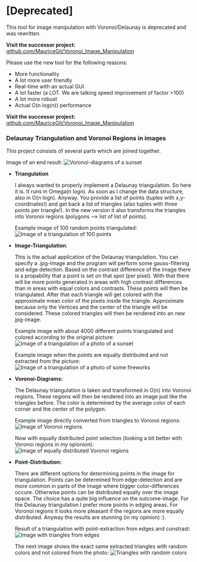# [Deprecated]

This tool for image manipulation with Voronoi/Delaunay is deprecated and was rewritten.

__Visit the successor project:__ [github.com/MauriceGit/Voronoi_Image_Manipulation](https://github.com/MauriceGit/Voronoi_Image_Manipulation)

Please use the new tool for the following reasons:
* More functionality
* A lot more user friendly
* Real-time with an actual GUI
* A lot faster (a LOT. We are talking speed improvement of factor >100)
* A lot more robust
* Actual O(n log(n)) performance

__Visit the successor project:__ [github.com/MauriceGit/Voronoi_Image_Manipulation](https://github.com/MauriceGit/Voronoi_Image_Manipulation)

### Delaunay Triangulation and Voronoi Regions in images
This project consists of several parts which are joined together.

Image of an end result:
![Voronoi-diagrams of a sunset](https://github.com/MauriceGit/Delaunay_Triangulation/blob/master/Screenshots/LowRes/voronoi_equal_distributed_sunset_3.jpg "Voronoi diagrams of a sunset picture")


* **Triangulation**

    I always wanted to properly implement a Delaunay triangulation. So here it is. It runs in
    Omega(n logn). As soon as I change the data structure, also in O(n logn).
    Anyway. You provide a list of points (tuples with x,y-coordinates!) and get back a list of
    triangles (also tuples with three points per triangle!).
    In the new version it also transforms the triangles into Voronoi regions
    (polygons --> list of list of points).

    Example image of 100 random points triangulated:
    ![Image of a triangulation of 100 points](https://github.com/MauriceGit/Delaunay_Triangulation/blob/master/Screenshots/LowRes/100Points.jpg "Triangulation of 100 random points")

* **Image-Triangulation**:

    This is the actual application of the Delaunay triangulation. You can specify a .jpg-Image
    and the program will perform some gauss-filtering and edge detection. Based on the contrast
    difference of the image there is a propability that a point is set on that spot (per pixel).
    With that there will be more points generated in areas with high contrast differences than
    in areas with equal colors and contrasts.
    These points will then be triangulated.
    After that each triangle will get colored with the approximate mean color of the pixels inside
    the triangle. Approximate because only the Vertices and the center of the triangle will be
    considered.
    These colored triangles will then be rendered into an new jpg-image.

    Example image with about 4000 different points triangulated and colored according to the original picture:
    ![Image of a triangulation of a photo of a sunset](https://github.com/MauriceGit/Delaunay_Triangulation/blob/master/Screenshots/LowRes/sunset2_triangle_colored.jpg "Image-triangulation")

    Example image when the points are equally distributed and not extracted from the picture:
    ![Image of a triangulation of a photo of some fireworks](https://github.com/MauriceGit/Delaunay_Triangulation/blob/master/Screenshots/LowRes/delaunay_equal_distributed_feuerwerk.jpg "Image-triangulation equally distributed")

* **Voronoi-Diagrams:**

    The Delaunay triangulation is taken and transformed in O(n) into Voronoi regions.
    These regions will then be rendered into an image just like the triangles before.
    The color is determined by the average color of each corner and the center of the
    polygon.

    Example image directly converted from triangles to Voronoi regions:
    ![Image of Voronoi regions](https://github.com/MauriceGit/Delaunay_Triangulation/blob/master/Screenshots/LowRes/voronoi_empuriabrava.jpg "Voronoi diagram from triangles")

    Now with equally distributed point selection (looking a bit better with Voronoi regions in my opionion):
    ![Image of equally distributed Voronoi regions](https://github.com/MauriceGit/Delaunay_Triangulation/blob/master/Screenshots/LowRes/voronoi_equal_distributed_sunset_4.jpg "Voronoi diagram from equally distributed triangles")

* **Point-Distribution:**

    There are different options for determining points in the image for triangulation.
    Points can be determined from edge-detection and are more common in parts of the image
    where bigger color-differences occure.
    Otherwise points can be distributed equally over the image space.
    The choice has a quite big influence on the outcome-image. For the Delaunay triangulation
    I prefer more points in edging areas. For Voronoi regions it looks more pleasant if the
    regions are more equally distributed.
    Anyway the results are stunning (in my opinion) :).

    Result of a triangulation with point-extraction from edges and constrast:
    ![Image with triangles from edges](https://github.com/MauriceGit/Delaunay_Triangulation/blob/master/Screenshots/LowRes/empuriabrava_01_triangled.jpg "triangulated image")

    The next image shows the exact same extracted triangles with random colors and not colored from the photo:
    ![Triangles with random colors](https://github.com/MauriceGit/Delaunay_Triangulation/blob/master/Screenshots/LowRes/empuriabrava_01_distribution.jpg "triangles with random colors")
